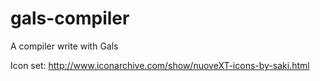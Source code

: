 # gals-compiler
A compiler write with Gals


Icon set: http://www.iconarchive.com/show/nuoveXT-icons-by-saki.html